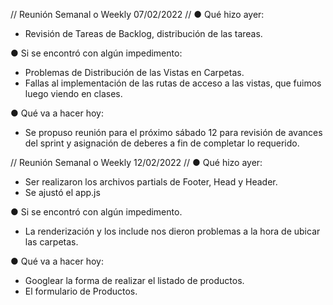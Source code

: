 // Reunión Semanal o Weekly 07/02/2022 //
● Qué hizo ayer:
* Revisión de Tareas de Backlog, distribución de las tareas.

● Si se encontró con algún impedimento:
* Problemas de Distribución de las Vistas en Carpetas.
* Fallas al implementación de  las rutas de acceso a las vistas, que fuimos luego viendo en clases.

● Qué va a hacer hoy:
* Se propuso reunión para el próximo sábado 12 para revisión de avances del sprint y asignación de deberes a fin de completar lo requerido.


// Reunión Semanal o Weekly 12/02/2022 //
  ● Qué hizo ayer:
* Ser realizaron los archivos partials de Footer, Head y Header.
* Se ajustó el app.js


● Si se encontró con algún impedimento.
* La renderización y los include nos dieron problemas a la hora de ubicar las carpetas.

● Qué va a hacer hoy:
* Googlear la forma de realizar el listado de productos.
* El formulario de Productos.
